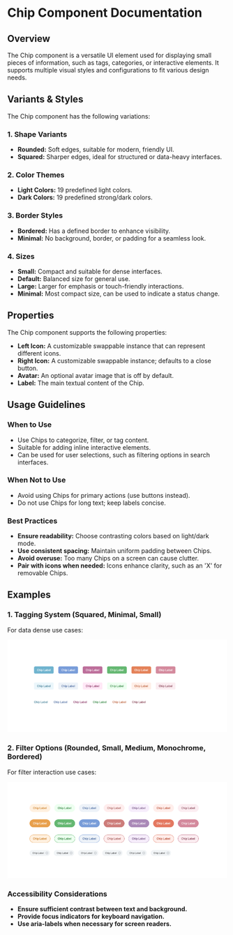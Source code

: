 # Chip Component Documentation

## Overview
The Chip component is a versatile UI element used for displaying small pieces of information, such as tags, categories, or interactive elements. It supports multiple visual styles and configurations to fit various design needs.

## Variants & Styles
The Chip component has the following variations:

### 1. **Shape Variants**
- **Rounded:** Soft edges, suitable for modern, friendly UI.
- **Squared:** Sharper edges, ideal for structured or data-heavy interfaces.

### 2. **Color Themes**
- **Light Colors:** 19 predefined light colors.
- **Dark Colors:** 19 predefined strong/dark colors.

### 3. **Border Styles**
- **Bordered:** Has a defined border to enhance visibility.
- **Minimal:** No background, border, or padding for a seamless look.

### 4. **Sizes**
- **Small:** Compact and suitable for dense interfaces.
- **Default:** Balanced size for general use.
- **Large:** Larger for emphasis or touch-friendly interactions.
- **Minimal:** Most compact size, can be used to indicate a status change.

## Properties
The Chip component supports the following properties:

- **Left Icon:** A customizable swappable instance that can represent different icons.
- **Right Icon:** A customizable swappable instance; defaults to a close button.
- **Avatar:** An optional avatar image that is off by default.
- **Label:** The main textual content of the Chip.

## Usage Guidelines
### When to Use
- Use Chips to categorize, filter, or tag content.
- Suitable for adding inline interactive elements.
- Can be used for user selections, such as filtering options in search interfaces.

### When Not to Use
- Avoid using Chips for primary actions (use buttons instead).
- Do not use Chips for long text; keep labels concise.

### Best Practices
- **Ensure readability:** Choose contrasting colors based on light/dark mode.
- **Use consistent spacing:** Maintain uniform padding between Chips.
- **Avoid overuse:** Too many Chips on a screen can cause clutter.
- **Pair with icons when needed:** Icons enhance clarity, such as an 'X' for removable Chips.

## Examples
### 1. **Tagging System** (Squared, Minimal, Small)
For data dense use cases: 

![image](img/Tagging.png)

### 2. **Filter Options** (Rounded, Small, Medium, Monochrome, Bordered)
For filter interaction use cases:

![image](img/Filtering.png)

### Accessibility Considerations
- **Ensure sufficient contrast between text and background.**
- **Provide focus indicators for keyboard navigation.**
- **Use aria-labels when necessary for screen readers.**